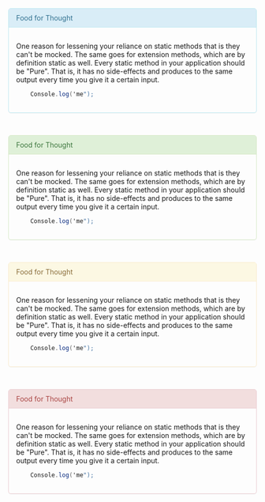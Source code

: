 <style>

.panel {
    margin-top: 5px;
    border-radius: 5px;
    border: 1px solid transparent;
    box-shadow: 0 1px 1px rgba(0,0,0,.05);
}

.panel .panel-heading {
    padding: 10px 15px;
    border-bottom: 1px solid transparent;
    border-top-left-radius: 3px;
    border-top-right-radius: 3px;
}

.panel-body {
    padding: 15px;
}

.panel-info > .panel-heading {
    color: #31708f;
    background-color: #d9edf7;
    border-color: #bce8f1;
}

.panel-info {
    border-color: #bce8f1;
}

.panel-success {
    border-color: #d6e9c6;
}

.panel-success > .panel-heading {
    color: #3c763d;
    background-color: #dff0d8;
    border-color: #d6e9c6;
}

.panel-warning {
    border-color: #faebcc;
}

.panel-warning > .panel-heading {
    color: #8a6d3b;
    background-color: #fcf8e3;
    border-color: #faebcc;
}

.panel-danger {
    border-color: #ebccd1;
}

.panel-danger > .panel-heading {
    color: #a94442;
    background-color: #f2dede;
    border-color: #ebccd1;
}

</style>

<div class="panel panel-info">
<div class=panel-heading>Food for Thought</div>
<div class="panel-body">

One reason for lessening your reliance on static methods that is they can't be mocked. The same goes for extension methods, which are by definition static as well. Every static method in your application should be "Pure". That is, it has no side-effects and produces to the same output every time you give it a certain input.

```csharp
    Console.log('me");
```

</div>
</div>

&nbsp;

<div class="panel panel-success">
<div class=panel-heading>Food for Thought</div>
<div class="panel-body">

One reason for lessening your reliance on static methods that is they can't be mocked. The same goes for extension methods, which are by definition static as well. Every static method in your application should be "Pure". That is, it has no side-effects and produces to the same output every time you give it a certain input.

```csharp
    Console.log('me");
```

</div>
</div>

&nbsp;

<div class="panel panel-warning">
<div class=panel-heading>Food for Thought</div>
<div class="panel-body">

One reason for lessening your reliance on static methods that is they can't be mocked. The same goes for extension methods, which are by definition static as well. Every static method in your application should be "Pure". That is, it has no side-effects and produces to the same output every time you give it a certain input.

```csharp
    Console.log('me");
```

</div>
</div>

&nbsp;

<div class="panel panel-danger">
<div class=panel-heading>Food for Thought</div>
<div class="panel-body">

One reason for lessening your reliance on static methods that is they can't be mocked. The same goes for extension methods, which are by definition static as well. Every static method in your application should be "Pure". That is, it has no side-effects and produces to the same output every time you give it a certain input.

```csharp
    Console.log('me");
```

</div>
</div>
